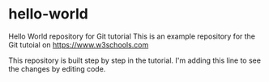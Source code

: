 # hello-world
Hello World repository for Git tutorial
This is an example repository for the Git tutoial on https://www.w3schools.com

This repository is built step by step in the tutorial.
I'm adding this line to see the changes by editing code.
